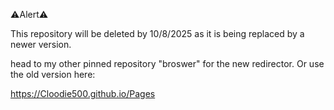 ⚠Alert⚠ 

This repository will be deleted by 10/8/2025 as it is being replaced by a newer version.

head to my other pinned repository "broswer" for the new redirector. Or use the old version here:

https://Cloodie500.github.io/Pages

